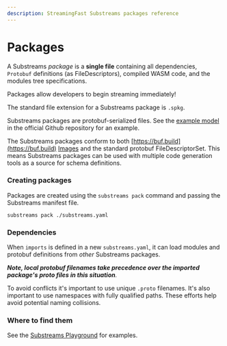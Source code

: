 ```yaml
---
description: StreamingFast Substreams packages reference
---
```


# Packages

A Substreams _package_ is a **single file** containing all dependencies, `Protobuf` definitions (as FileDescriptors), compiled WASM code, and the modules tree specifications.&#x20;

Packages allow developers to begin streaming immediately!

The standard file extension for a Substreams package is `.spkg`.

Substreams packages are protobuf-serialized files. See the [example model](../../proto/sf/substreams/v1/package.proto) in the official Github repository for an example.

The Substreams packages conform to both [https://buf.build](https://buf.build) [Images](https://docs.buf.build/reference/images) and the standard protobuf FileDescriptorSet. This means Substreams packages can be used with multiple code generation tools as a source for schema definitions.

### Creating packages

Packages are created using the `substreams pack` command and passing the Substreams manifest file.

```
substreams pack ./substreams.yaml
```

### Dependencies

When `imports` is defined in a new `substreams.yaml`, it can load modules and protobuf definitions from _other_ Substreams packages.

_**Note, local protobuf filenames take precedence over the imported package's proto files in this situation**._&#x20;

To avoid conflicts it's important to use unique `.proto` filenames. It's also important to use namespaces with fully qualified paths. These efforts help avoid potential naming collisions.

### Where to find them

See the [Substreams Playground](https://github.com/streamingfast/substreams-playground) for examples.
